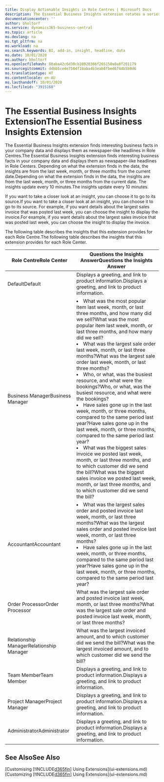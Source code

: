 ```yaml
---
title: Display Actionable Insights in Role Centres | Microsoft Docs
description: The Essential Business Insights extension rotates a series of business insights on Role Centres.
documentationcenter: ''
author: bholtorf
ms.service: dynamics365-business-central
ms.topic: article
ms.devlang: na
ms.tgt_pltfrm: na
ms.workload: na
ms.search.keywords: BI, add-in, insight, headline, data
ms.date: 10/01/2020
ms.author: bholtorf
ms.openlocfilehash: 88aba42c6d30cb28020386f265150a0a8f201179
ms.sourcegitcommit: ddbb5cede750df1baba4b3eab8fbed6744b5b9d6
ms.translationtype: HT
ms.contentlocale: en-AU
ms.lasthandoff: 10/01/2020
ms.locfileid: "3915168"
---
```

# <a name="the-essential-business-insights-extension"></a><span data-ttu-id="d1020-103">The Essential Business Insights Extension</span><span class="sxs-lookup"><span data-stu-id="d1020-103">The Essential Business Insights Extension</span></span>
<span data-ttu-id="d1020-104">The Essential Business Insights extension finds interesting business facts in your company data and displays them as newspaper-like headlines in Role Centres.</span><span class="sxs-lookup"><span data-stu-id="d1020-104">The Essential Business Insights extension finds interesting business facts in your company data and displays them as newspaper-like headlines in Role Centers.</span></span> <span data-ttu-id="d1020-105">Depending on what the extension finds in the data, the insights are from the last week, month, or three months from the current date.</span><span class="sxs-lookup"><span data-stu-id="d1020-105">Depending on what the extension finds in the data, the insights are from the last week, month, or three months from the current date.</span></span> <span data-ttu-id="d1020-106">The insights update every 10 minutes.</span><span class="sxs-lookup"><span data-stu-id="d1020-106">The insights update every 10 minutes.</span></span>  

<span data-ttu-id="d1020-107">If you want to take a closer look at an insight, you can choose it to go to its source.</span><span class="sxs-lookup"><span data-stu-id="d1020-107">If you want to take a closer look at an insight, you can choose it to go to its source.</span></span> <span data-ttu-id="d1020-108">For example, if you want details about the largest sales invoice that was posted last week, you can choose the insight to display the invoice.</span><span class="sxs-lookup"><span data-stu-id="d1020-108">For example, if you want details about the largest sales invoice that was posted last week, you can choose the insight to display the invoice.</span></span>

<span data-ttu-id="d1020-109">The following table describes the insights that this extension provides for each Role Centre.</span><span class="sxs-lookup"><span data-stu-id="d1020-109">The following table describes the insights that this extension provides for each Role Center.</span></span>

|<span data-ttu-id="d1020-110">Role Centre</span><span class="sxs-lookup"><span data-stu-id="d1020-110">Role Center</span></span>|<span data-ttu-id="d1020-111">Questions the Insights Answer</span><span class="sxs-lookup"><span data-stu-id="d1020-111">Questions the Insights Answer</span></span>|
|----|-----|
|<span data-ttu-id="d1020-112">Default</span><span class="sxs-lookup"><span data-stu-id="d1020-112">Default</span></span>|<span data-ttu-id="d1020-113">Displays a greeting, and link to product information.</span><span class="sxs-lookup"><span data-stu-id="d1020-113">Displays a greeting, and link to product information.</span></span>|
|<span data-ttu-id="d1020-114">Business Manager</span><span class="sxs-lookup"><span data-stu-id="d1020-114">Business Manager</span></span>|<li> <span data-ttu-id="d1020-115">What was the most popular item last week, month, or last three months, and how many did we sell?</span><span class="sxs-lookup"><span data-stu-id="d1020-115">What was the most popular item last week, month, or last three months, and how many did we sell?</span></span><br><li> <span data-ttu-id="d1020-116">What was the largest sale order last week, month, or last three months?</span><span class="sxs-lookup"><span data-stu-id="d1020-116">What was the largest sale order last week, month, or last three months?</span></span><br><li> <span data-ttu-id="d1020-117">Who, or what, was the busiest resource, and what were the bookings?</span><span class="sxs-lookup"><span data-stu-id="d1020-117">Who, or what, was the busiest resource, and what were the bookings?</span></span><br><li> <span data-ttu-id="d1020-118">Have sales gone up in the last week, month, or three months, compared to the same period last year?</span><span class="sxs-lookup"><span data-stu-id="d1020-118">Have sales gone up in the last week, month, or three months, compared to the same period last year?</span></span><br><li> <span data-ttu-id="d1020-119">What was the biggest sales invoice we posted last week, month, or last three months, and to which customer did we send the bill?</span><span class="sxs-lookup"><span data-stu-id="d1020-119">What was the biggest sales invoice we posted last week, month, or last three months, and to which customer did we send the bill?</span></span></li> |
|<span data-ttu-id="d1020-120">Accountant</span><span class="sxs-lookup"><span data-stu-id="d1020-120">Accountant</span></span>|<li> <span data-ttu-id="d1020-121">What was the largest sales order and posted invoice last week, month, or last three months?</span><span class="sxs-lookup"><span data-stu-id="d1020-121">What was the largest sales order and posted invoice last week, month, or last three months?</span></span><br><li> <span data-ttu-id="d1020-122">Have sales gone up in the last week, month, or three months, compared to the same period last year?</span><span class="sxs-lookup"><span data-stu-id="d1020-122">Have sales gone up in the last week, month, or three months, compared to the same period last year?</span></span> |
|<span data-ttu-id="d1020-123">Order Processor</span><span class="sxs-lookup"><span data-stu-id="d1020-123">Order Processor</span></span>| <span data-ttu-id="d1020-124">What was the largest sale order and posted invoice last week, month, or last three months?</span><span class="sxs-lookup"><span data-stu-id="d1020-124">What was the largest sale order and posted invoice last week, month, or last three months?</span></span>|
|<span data-ttu-id="d1020-125">Relationship Manager</span><span class="sxs-lookup"><span data-stu-id="d1020-125">Relationship Manager</span></span>| <span data-ttu-id="d1020-126">What was the largest invoiced amount, and to which customer did we send the bill?</span><span class="sxs-lookup"><span data-stu-id="d1020-126">What was the largest invoiced amount, and to which customer did we send the bill?</span></span>|
|<span data-ttu-id="d1020-127">Team Member</span><span class="sxs-lookup"><span data-stu-id="d1020-127">Team Member</span></span>| <span data-ttu-id="d1020-128">Displays a greeting, and link to product information.</span><span class="sxs-lookup"><span data-stu-id="d1020-128">Displays a greeting, and link to product information.</span></span>|
|<span data-ttu-id="d1020-129">Project Manager</span><span class="sxs-lookup"><span data-stu-id="d1020-129">Project Manager</span></span>| <span data-ttu-id="d1020-130">Displays a greeting, and link to product information.</span><span class="sxs-lookup"><span data-stu-id="d1020-130">Displays a greeting, and link to product information.</span></span>|
|<span data-ttu-id="d1020-131">Administrator</span><span class="sxs-lookup"><span data-stu-id="d1020-131">Administrator</span></span>| <span data-ttu-id="d1020-132">Displays a greeting, and link to product information.</span><span class="sxs-lookup"><span data-stu-id="d1020-132">Displays a greeting, and link to product information.</span></span>|

## <a name="see-also"></a><span data-ttu-id="d1020-133">See Also</span><span class="sxs-lookup"><span data-stu-id="d1020-133">See Also</span></span>
<span data-ttu-id="d1020-134">[Customising [!INCLUDE[d365fin](includes/d365fin_md.md)] Using Extensions](ui-extensions.md)</span><span class="sxs-lookup"><span data-stu-id="d1020-134">[Customizing [!INCLUDE[d365fin](includes/d365fin_md.md)] Using Extensions](ui-extensions.md)</span></span>
